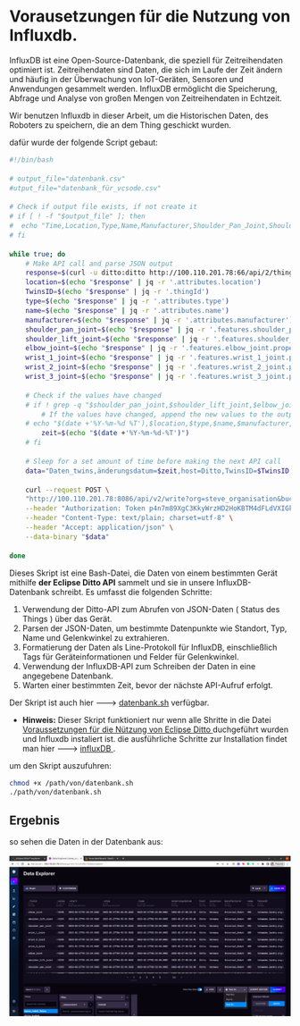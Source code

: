 # Vorausetzungen für die Nutzung von Influxdb.


<p>InfluxDB ist eine Open-Source-Datenbank, die speziell für Zeitreihendaten optimiert ist. Zeitreihendaten sind Daten, die sich im Laufe der Zeit ändern und häufig in der Überwachung von IoT-Geräten, Sensoren und Anwendungen gesammelt werden. InfluxDB ermöglicht die Speicherung, Abfrage und Analyse von großen Mengen von Zeitreihendaten in Echtzeit.</p>

<p>Wir benutzen Influxdb in dieser Arbeit, um die Historischen Daten, des Roboters zu speichern, die an dem Thing geschickt wurden. </p>

dafür wurde der folgende Script gebaut:

```bash
#!/bin/bash

# output_file="datenbank.csv"
#utput_file="datenbank_für_vcsode.csv"

# Check if output file exists, if not create it
# if [ ! -f "$output_file" ]; then
#  echo "Time,Location,Type,Name,Manufacturer,Shoulder_Pan_Joint,Shoulder_Lift_Joint,Elbow_Joint,Wrist_1_Joint,Wrist_2_Joint,Wrist_3_Joint" > "$output_file"
# fi

while true; do
    # Make API call and parse JSON output
    response=$(curl -u ditto:ditto http://100.110.201.78:66/api/2/things/tchamabe.landry.org:my-ur5-arm)
    location=$(echo "$response" | jq -r '.attributes.location')
    TwinsID=$(echo "$response" | jq -r '.thingId')
    type=$(echo "$response" | jq -r '.attributes.type')
    name=$(echo "$response" | jq -r '.attributes.name')
    manufacturer=$(echo "$response" | jq -r '.attributes.manufacturer')
    shoulder_pan_joint=$(echo "$response" | jq -r '.features.shoulder_pan_joint.properties.value')
    shoulder_lift_joint=$(echo "$response" | jq -r '.features.shoulder_lift_joint.properties.value')
    elbow_joint=$(echo "$response" | jq -r '.features.elbow_joint.properties.value')
    wrist_1_joint=$(echo "$response" | jq -r '.features.wrist_1_joint.properties.value')
    wrist_2_joint=$(echo "$response" | jq -r '.features.wrist_2_joint.properties.value')
    wrist_3_joint=$(echo "$response" | jq -r '.features.wrist_3_joint.properties.value')

    # Check if the values have changed
    # if ! grep -q "$shoulder_pan_joint,$shoulder_lift_joint,$elbow_joint,$wrist_1_joint,$wrist_2_joint,$wrist_3_joint" "$output_file"; then
        # If the values have changed, append the new values to the output file
    # echo "$(date +'%Y-%m-%d %T'),$location,$type,$name,$manufacturer,$shoulder_pan_joint,$shoulder_lift_joint,$elbow_joint,$wrist_1_joint,$wrist_2_joint,$wrist_3_joint" >> "$output_file" 
        zeit=$(echo "$(date +'%Y-%m-%d-%T')")
    # fi

    # Sleep for a set amount of time before making the next API call
    data="Daten_twins,änderungsdatum=$zeit,host=Ditto,TwinsID=$TwinsID,location=$location,type=$type,name=$name,manufacturer=Universal_Robot shoulder_pan_joint=$shoulder_pan_joint,shoulder_lift_joint=$shoulder_lift_joint,elbow_joint=$elbow_joint,wrist_1_joint=$wrist_1_joint,wrist_2_joint=$wrist_2_joint,wrist_3_joint=$wrist_3_joint "

    curl --request POST \
    "http://100.110.201.78:8086/api/v2/write?org=steve_organisation&bucket=daten_robot_Twins&precision=s" \
    --header "Authorization: Token p4n7m89XgC3KkyWrzHD2HoKBTM4dFLdVXIGki0idPJesqIVyM0ArqZl7qPnRV9E-4UL0VDE1I5o3Wk_a2PgWnw==" \
    --header "Content-Type: text/plain; charset=utf-8" \
    --header "Accept: application/json" \
    --data-binary "$data"
        
done

```

Dieses Skript ist eine Bash-Datei, die Daten von einem bestimmten Gerät mithilfe **der Eclipse Ditto API** sammelt und sie in unsere InfluxDB-Datenbank schreibt. Es umfasst die folgenden Schritte:</br>

1. Verwendung der Ditto-API zum Abrufen von JSON-Daten ( Status des Things ) über das Gerät. 
2. Parsen der JSON-Daten, um bestimmte Datenpunkte wie Standort, Typ, Name und Gelenkwinkel zu extrahieren.
4. Formatierung der Daten als Line-Protokoll für InfluxDB, einschließlich Tags für Geräteinformationen und Felder für Gelenkwinkel.
5. Verwendung der InfluxDB-API zum Schreiben der Daten in eine angegebene Datenbank.
6. Warten einer bestimmten Zeit, bevor der nächste API-Aufruf erfolgt.

Der Skript ist auch hier ---> [datenbank.sh](../Influxdb/datenbank.sh) verfügbar. </br>

- **Hinweis:** Dieser Skript funktioniert nur wenn alle Shritte in die Datei [ Voraussetzungen für die Nützung von Eclipse Ditto ](../Vorausetzungen/Ditto_Vorausetzungen/README.md) duchgeführt wurden und Influxdb instaliert ist. die ausführliche Schritte zur Installation findet man hier ---> [ influxDB ](https://docs.influxdata.com/influxdb/v2.6/install/).  </br>

um den Skript auszufuhren:

```bash
chmod +x /path/von/datenbank.sh
./path/von/datenbank.sh
```

## Ergebnis

so sehen die Daten in der Datenbank aus: </br></br>
![](../Fotos/data_influxdb.png)